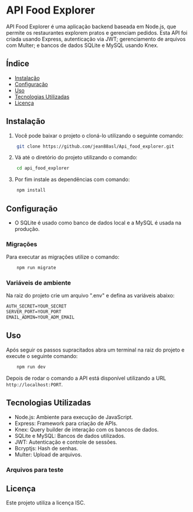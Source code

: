 # API Food Explorer

API Food Explorer é uma aplicação backend baseada em Node.js, que permite os restaurantes explorem pratos e gerenciam pedidos. Esta API foi criada usando Express, autenticação via JWT; gerenciamento de arquivos com Multer; e bancos de dados SQLite e MySQL usando Knex.

## Índice

- [Instalação](#instalação)
- [Configuração](#configuração)
- [Uso](#uso)
- [Tecnologias Utilizadas](#tecnologias-utilizadas)
- [Licença](#licença)


## Instalação

1. Você pode baixar o projeto o cloná-lo utilizando o seguinte comando:

```bash
    git clone https://github.com/jean88asl/Api_food_explorer.git
```

2. Vá até o diretório do projeto utilizando o comando:

```bash
    cd api_food_explorer
```

3. Por fim instale as dependências com comando:

```bash
    npm install
```

## Configuração

- O SQLite é usado como banco de dados local e a MySQL é usada na produção.

### Migrações

Para executar as migrações utilize o comando:

```bash
    npm run migrate
```

### Variáveis de ambiente

Na raiz do projeto crie um arquivo ".env" e defina as variáveis abaixo:

 ```cl
AUTH_SECRET=YOUR_SECRET
SERVER_PORT=YOUR_PORT
EMAIL_ADMIN=YOUR_ADM_EMAIL
```

## Uso

Após seguir os passos supracitados abra um terminal na raiz do projeto e execute o seguinte comando:

```bash
    npm run dev
```

Depois de rodar o comando a API está disponível utilizando a URL `http://localhost:PORT`.

## Tecnologias Utilizadas

- Node.js: Ambiente para execução de JavaScript.
- Express: Framework para criação de APIs.
- Knex: Query builder de interação com os bancos de dados.
- SQLite e MySQL: Bancos de dados utilizados.
- JWT: Autenticação e controle de sessões.
- Bcryptjs: Hash de senhas.
- Multer: Upload de arquivos.

### Arquivos para teste

## Licença

Este projeto utiliza a licença ISC.